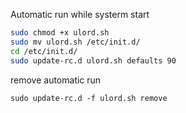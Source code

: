 Automatic run while systerm start
```bash
sudo chmod +x ulord.sh
sudo mv ulord.sh /etc/init.d/
cd /etc/init.d/
sudo update-rc.d ulord.sh defaults 90
```
remove automatic run
```
sudo update-rc.d -f ulord.sh remove
```
